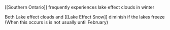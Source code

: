 [[Southern Ontario]] frequently experiences lake effect clouds in winter

Both Lake effect clouds and [[Lake Effect Snow]] diminish if the lakes freeze (When this occurs is is not usually until February)

